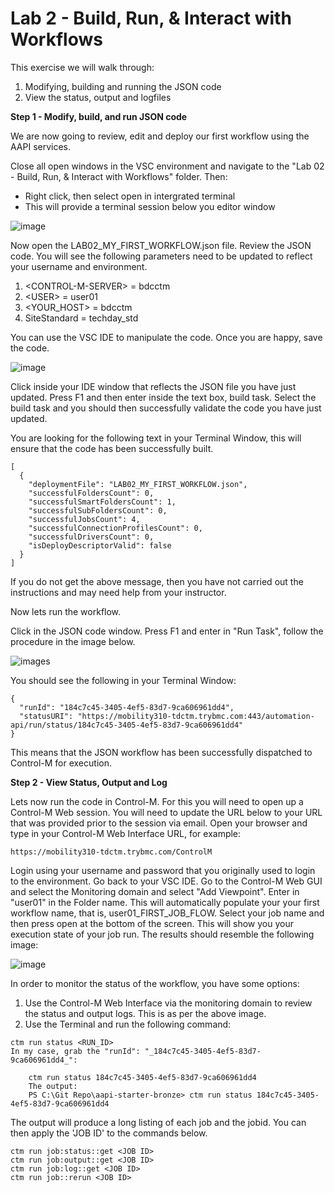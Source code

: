 <h1>Lab 2 - Build, Run, & Interact with Workflows</h1>
This exercise we will walk through:

1. Modifying, building and running the JSON code
2. View the status, output and logfiles

**Step 1 - Modify, build, and run JSON code**

We are now going to review, edit and deploy our first workflow using the AAPI services.

Close all open windows in the VSC environment and navigate to the "Lab 02 - Build, Run, & Interact with Workflows" folder. Then:
* Right click, then select open in intergrated terminal
* This will provide a terminal session below you editor window

![image](images/OpenTerminalSession.png)


Now open the LAB02_MY_FIRST_WORKFLOW.json file. Review the JSON code. You will see the following parameters need to be updated to reflect your username and environment.

1. \<CONTROL-M-SERVER> = bdcctm
2. \<USER> = user01
3. \<YOUR_HOST> = bdcctm
4. SiteStandard = techday_std

You can use the VSC IDE to manipulate the code. Once you are happy, save the code.

![image](images/edit_json.png)

Click inside your IDE window that reflects the JSON file you have just updated. Press F1 and then enter inside the text box, build task. Select the build task and you should then successfully validate the code you have just updated.

You are looking for the following text in your Terminal Window, this will ensure that the code has been successfully built.

```
[
  {
    "deploymentFile": "LAB02_MY_FIRST_WORKFLOW.json",
    "successfulFoldersCount": 0,
    "successfulSmartFoldersCount": 1,
    "successfulSubFoldersCount": 0,
    "successfulJobsCount": 4,
    "successfulConnectionProfilesCount": 0,
    "successfulDriversCount": 0,
    "isDeployDescriptorValid": false
  }
]
```
If you do not get the above message, then you have not carried out the instructions and may need help from your instructor.

Now lets run the workflow.

Click in the JSON code window. Press F1 and enter in "Run Task", follow the procedure in the image below.

![images](images/RunTasks.png)

You should see the following in your Terminal Window:
```
{
  "runId": "184c7c45-3405-4ef5-83d7-9ca606961dd4",
  "statusURI": "https://mobility310-tdctm.trybmc.com:443/automation-api/run/status/184c7c45-3405-4ef5-83d7-9ca606961dd4"
}
```
This means that the JSON workflow has been successfully dispatched to Control-M for execution. 

**Step 2 - View Status, Output and Log**

Lets now run the code in Control-M. For this you will need to open up a Control-M Web session. You will need to update the URL below to your URL that was provided prior to the session via email. Open your browser and type in your Control-M Web Interface URL, for example:

```
https://mobility310-tdctm.trybmc.com/ControlM
```
Login using your username and password that you originally used to login to the environment. Go back to your VSC IDE.
Go to the Control-M Web GUI and select the Monitoring domain and select "Add Viewpoint". Enter in "user01" in the Folder name. This will automatically populate your your first workflow name, that is, user01_FIRST_JOB_FLOW. Select your job  name and then press open at the bottom of the screen. This will show you your execution state of your job run.
The results should resemble the following image:

![image](images/Monitoring1stWF.png)

In order to monitor the status of the workflow, you have some options:
1. Use the Control-M Web Interface via the monitoring domain to review the status and output logs. This is as per the above image.
2. Use the Terminal and run the following command:

```
ctm run status <RUN_ID>
In my case, grab the "runId": "_184c7c45-3405-4ef5-83d7-9ca606961dd4_":

    ctm run status 184c7c45-3405-4ef5-83d7-9ca606961dd4
    The output:
    PS C:\Git Repo\aapi-starter-bronze> ctm run status 184c7c45-3405-4ef5-83d7-9ca606961dd4
```
  The output will produce a long listing of each job and the jobid. You can then apply the 'JOB ID' to the commands below.

```
ctm run job:status::get <JOB ID>
ctm run job:output::get <JOB ID>
ctm run job:log::get <JOB ID>
ctm run job::rerun <JOB ID>
```
